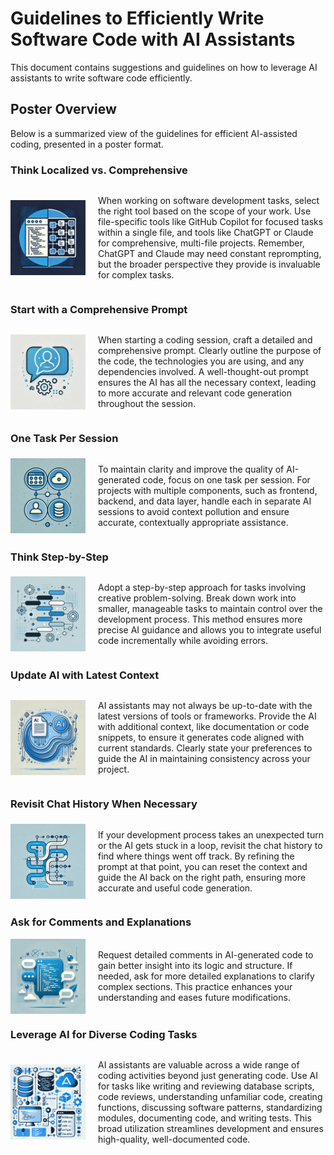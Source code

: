 # Guidelines to Efficiently Write Software Code with AI Assistants

This document contains suggestions and guidelines on how to leverage AI assistants to write software code efficiently.

## Poster Overview

Below is a summarized view of the guidelines for efficient AI-assisted coding, presented in a poster format.

### Think Localized vs. Comprehensive

<div style="display: flex; align-items: center;">
    <img src="images/Think%20Comprehensive%20vs%20Local.png" alt="Think Comprehensive vs Local" style="width: 120px; margin-right: 20px;">
    <p>When working on software development tasks, select the right tool based on the scope of your work. Use file-specific tools like GitHub Copilot for focused tasks within a single file, and tools like ChatGPT or Claude for comprehensive, multi-file projects. Remember, ChatGPT and Claude may need constant reprompting, but the broader perspective they provide is invaluable for complex tasks.</p>
</div>

### Start with a Comprehensive Prompt

<div style="display: flex; align-items: center;">
    <img src="images/Start%20with%20a%20Comprehensive%20Prompt.png" alt="Start with a Comprehensive Prompt" style="width: 120px; margin-right: 20px;">
    <p>When starting a coding session, craft a detailed and comprehensive prompt. Clearly outline the purpose of the code, the technologies you are using, and any dependencies involved. A well-thought-out prompt ensures the AI has all the necessary context, leading to more accurate and relevant code generation throughout the session.</p>
</div>

### One Task Per Session

<div style="display: flex; align-items: center;">
    <img src="images/One%20Task%20Per%20Session.png" alt="One Task Per Session" style="width: 120px; margin-right: 20px;">
    <p>To maintain clarity and improve the quality of AI-generated code, focus on one task per session. For projects with multiple components, such as frontend, backend, and data layer, handle each in separate AI sessions to avoid context pollution and ensure accurate, contextually appropriate assistance.</p>
</div>

### Think Step-by-Step

<div style="display: flex; align-items: center;">
    <img src="images/Think%20Step-by-Step.png" alt="Think Step-by-Step" style="width: 120px; margin-right: 20px;">
    <p>Adopt a step-by-step approach for tasks involving creative problem-solving. Break down work into smaller, manageable tasks to maintain control over the development process. This method ensures more precise AI guidance and allows you to integrate useful code incrementally while avoiding errors.</p>
</div>

### Update AI with Latest Context

<div style="display: flex; align-items: center;">
    <img src="images/Update%20AI%20with%20Latest%20Context.png" alt="Update AI with Latest Context" style="width: 120px; margin-right: 20px;">
    <p>AI assistants may not always be up-to-date with the latest versions of tools or frameworks. Provide the AI with additional context, like documentation or code snippets, to ensure it generates code aligned with current standards. Clearly state your preferences to guide the AI in maintaining consistency across your project.</p>
</div>

### Revisit Chat History When Necessary

<div style="display: flex; align-items: center;">
    <img src="images/Revisit%20Chat%20History%20When%20Necessary.png" alt="Revisit Chat History When Necessary" style="width: 120px; margin-right: 20px;">
    <p>If your development process takes an unexpected turn or the AI gets stuck in a loop, revisit the chat history to find where things went off track. By refining the prompt at that point, you can reset the context and guide the AI back on the right path, ensuring more accurate and useful code generation.</p>
</div>

### Ask for Comments and Explanations

<div style="display: flex; align-items: center;">
    <img src="images/Ask%20for%20Comments%20and%20Explanations.png" alt="Ask for Comments and Explanations" style="width: 120px; margin-right: 20px;">
    <p>Request detailed comments in AI-generated code to gain better insight into its logic and structure. If needed, ask for more detailed explanations to clarify complex sections. This practice enhances your understanding and eases future modifications.</p>
</div>

### Leverage AI for Diverse Coding Tasks

<div style="display: flex; align-items: center;">
    <img src="images/Leverage%20AI%20for%20Diverse%20Coding%20Tasks.png" alt="Leverage AI for Diverse Coding Tasks" style="width: 120px; margin-right: 20px;">
    <p>AI assistants are valuable across a wide range of coding activities beyond just generating code. Use AI for tasks like writing and reviewing database scripts, code reviews, understanding unfamiliar code, creating functions, discussing software patterns, standardizing modules, documenting code, and writing tests. This broad utilization streamlines development and ensures high-quality, well-documented code.</p>
</div>

